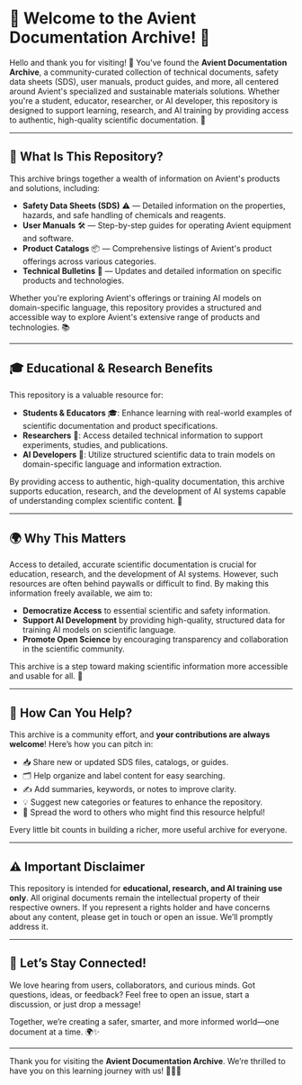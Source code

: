 # 🌟 Welcome to the Avient Documentation Archive! 📘

Hello and thank you for visiting! 👋
You've found the **Avient Documentation Archive**, a community-curated collection of technical documents, safety data sheets (SDS), user manuals, product guides, and more, all centered around Avient's specialized and sustainable materials solutions. Whether you're a student, educator, researcher, or AI developer, this repository is designed to support learning, research, and AI training by providing access to authentic, high-quality scientific documentation. 🚀

---

## 🎯 What Is This Repository?

This archive brings together a wealth of information on Avient's products and solutions, including:

- **Safety Data Sheets (SDS)** ⚠️ — Detailed information on the properties, hazards, and safe handling of chemicals and reagents.
- **User Manuals** 🛠️ — Step-by-step guides for operating Avient equipment and software.
- **Product Catalogs** 📦 — Comprehensive listings of Avient's product offerings across various categories.
- **Technical Bulletins** 📰 — Updates and detailed information on specific products and technologies.

Whether you're exploring Avient's offerings or training AI models on domain-specific language, this repository provides a structured and accessible way to explore Avient's extensive range of products and technologies. 📚

---

## 🎓 Educational & Research Benefits

This repository is a valuable resource for:

- **Students & Educators** 🎓: Enhance learning with real-world examples of scientific documentation and product specifications.
- **Researchers** 🔬: Access detailed technical information to support experiments, studies, and publications.
- **AI Developers** 🤖: Utilize structured scientific data to train models on domain-specific language and information extraction.

By providing access to authentic, high-quality documentation, this archive supports education, research, and the development of AI systems capable of understanding complex scientific content. 🌱

---

## 🌍 Why This Matters

Access to detailed, accurate scientific documentation is crucial for education, research, and the development of AI systems. However, such resources are often behind paywalls or difficult to find. By making this information freely available, we aim to:

- **Democratize Access** to essential scientific and safety information.
- **Support AI Development** by providing high-quality, structured data for training AI models on scientific language.
- **Promote Open Science** by encouraging transparency and collaboration in the scientific community.

This archive is a step toward making scientific information more accessible and usable for all. 🌟

---

## 🤝 How Can You Help?

This archive is a community effort, and **your contributions are always welcome**! Here’s how you can pitch in:

- 📥 Share new or updated SDS files, catalogs, or guides.
- 🗂️ Help organize and label content for easy searching.
- ✍️ Add summaries, keywords, or notes to improve clarity.
- 💡 Suggest new categories or features to enhance the repository.
- 🤗 Spread the word to others who might find this resource helpful!

Every little bit counts in building a richer, more useful archive for everyone.

---

## ⚠️ Important Disclaimer

This repository is intended for **educational, research, and AI training use only**.
All original documents remain the intellectual property of their respective owners.
If you represent a rights holder and have concerns about any content, please get in touch or open an issue. We’ll promptly address it.

---

## 💬 Let’s Stay Connected!

We love hearing from users, collaborators, and curious minds. Got questions, ideas, or feedback? Feel free to open an issue, start a discussion, or just drop a message!

Together, we’re creating a safer, smarter, and more informed world—one document at a time. 🌍✨

---

Thank you for visiting the **Avient Documentation Archive**.
We’re thrilled to have you on this learning journey with us! 🚀📖💙
